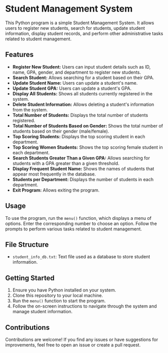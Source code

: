 # Student Management System

This Python program is a simple Student Management System. It allows users to register new students, search for students, update student information, display student records, and perform other administrative tasks related to student management.

## Features

- **Register New Student:** Users can input student details such as ID, name, GPA, gender, and department to register new students.
- **Search Student:** Allows searching for a student based on their GPA.
- **Update Student Name:** Users can update a student's name.
- **Update Student GPA:** Users can update a student's GPA.
- **Display All Students:** Shows all students currently registered in the system.
- **Delete Student Information:** Allows deleting a student's information from the system.
- **Total Number of Students:** Displays the total number of students registered.
- **Total Number of Students Based on Gender:** Shows the total number of students based on their gender (male/female).
- **Top Scoring Students:** Displays the top scoring student in each department.
- **Top Scoring Women Students:** Shows the top scoring female student in each department.
- **Search Students Greater Than a Given GPA:** Allows searching for students with a GPA greater than a given threshold.
- **Display Frequent Student Name:** Shows the names of students that appear most frequently in the database.
- **Students per Department:** Displays the number of students in each department.
- **Exit Program:** Allows exiting the program.

## Usage

To use the program, run the `menu()` function, which displays a menu of options. Enter the corresponding number to choose an option. Follow the prompts to perform various tasks related to student management.

## File Structure

- `student_info_db.txt`: Text file used as a database to store student information.

## Getting Started

1. Ensure you have Python installed on your system.
2. Clone this repository to your local machine.
3. Run the `menu()` function to start the program.
4. Follow the on-screen instructions to navigate through the system and manage student information.

## Contributions

Contributions are welcome! If you find any issues or have suggestions for improvements, feel free to open an issue or create a pull request.



